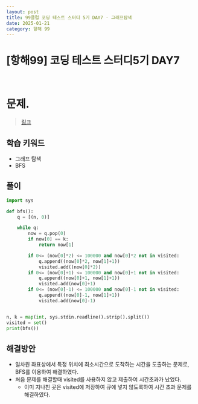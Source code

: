 ```yaml
---
layout: post
title: 99클럽 코딩 테스트 스터디 5기 DAY7 - 그래프탐색
date: 2025-01-21
category: 항해 99 
---
```


# [항해99] 코딩 테스트 스터디5기 DAY7

<br>

# 문제.
> [링크](https://www.acmicpc.net/problem/1697)

## 학습 키워드
- 그래프 탐색
- BFS



## 풀이

```python
import sys

def bfs():
    q = [(n, 0)]

    while q:
        now = q.pop(0)
        if now[0] == k:
            return now[1]

        if 0<= (now[0]*2) <= 100000 and now[0]*2 not in visited:
            q.append((now[0]*2, now[1]+1))
            visited.add((now[0]*2))
        if 0<= (now[0]+1) <= 100000 and now[0]+1 not in visited:
            q.append((now[0]+1, now[1]+1))
            visited.add(now[0]+1)
        if 0<= (now[0]-1) <= 100000 and now[0]-1 not in visited:
            q.append((now[0]-1, now[1]+1))
            visited.add(now[0]-1)


n, k = map(int, sys.stdin.readline().strip().split())
visited = set()
print(bfs())
```

## 해결방안
- 일차원 좌표상에서 특정 위치에 최소시간으로 도착하는 시간을 도출하는 문제로, BFS를 이용하여 해결하였다. 
- 처음 문제를 해결할때 visited를 사용하지 않고 제출하여 시간초과가 났었다.
  - 이미 지나친 곳은 visited에 저장하여 큐에 넣지 않도록하여 시간 초과 문제를 해결하였다.